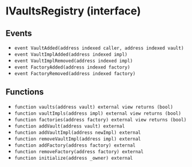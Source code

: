 # IVaultsRegistry (interface)

## Events

* `event VaultAdded(address indexed caller, address indexed vault)`
* `event VaultImplAdded(address indexed impl)`
* `event VaultImplRemoved(address indexed impl)`
* `event FactoryAdded(address indexed factory)`
* `event FactoryRemoved(address indexed factory)`

## Functions

* `function vaults(address vault) external view returns (bool)`
* `function vaultImpls(address impl) external view returns (bool)`
* `function factories(address factory) external view returns (bool)`
* `function addVault(address vault) external`
* `function addVaultImpl(address newImpl) external`
* `function removeVaultImpl(address impl) external`
* `function addFactory(address factory) external`
* `function removeFactory(address factory) external`
* `function initialize(address _owner) external`
